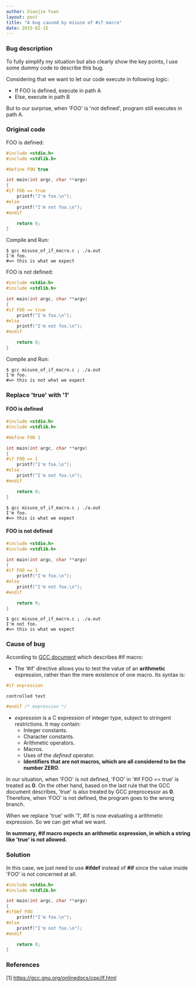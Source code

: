 ```yaml
---
author: Xiaojie Yuan
layout: post
title: "A bug caused by misuse of #if macro"
date: 2015-02-15
---
```


### Bug description

To fully simplify my situation but also clearly show the key points, I use some dummy code to describe this bug.

Considering that we want to let our code execute in following logic:

* If FOO is defined, execute in path A
* Else, execute in path B

But to our surprise, when 'FOO' is 'not defined', program still executes in path A.

### Original code

FOO is defined:

```c
#include <stdio.h>
#include <stdlib.h>

#define FOO	true

int main(int argc, char **argv)
{
#if FOO == true
	printf("I'm foo.\n");
#else
	printf("I'm not foo.\n");
#endif

	return 0;
}
```

Compile and Run:

```
$ gcc misuse_of_if_macro.c ; ./a.out
I'm foo.
#=> this is what we expect
```

FOO is not defined:

```c
#include <stdio.h>
#include <stdlib.h>

int main(int argc, char **argv)
{
#if FOO == true
	printf("I'm foo.\n");
#else
	printf("I'm not foo.\n");
#endif

	return 0;
}
```

Compile and Run:

```
$ gcc misuse_of_if_macro.c ; ./a.out
I'm foo.
#=> this is not what we expect
```

### Replace 'true' with '1'

#### FOO is defined

```c
#include <stdio.h>
#include <stdlib.h>

#define FOO	1

int main(int argc, char **argv)
{
#if FOO == 1
	printf("I'm foo.\n");
#else
	printf("I'm not foo.\n");
#endif

	return 0;
}
```

```
$ gcc misuse_of_if_macro.c ; ./a.out
I'm foo.
#=> this is what we expect
```

#### FOO is not defined

```c
#include <stdio.h>
#include <stdlib.h>

int main(int argc, char **argv)
{
#if FOO == 1
	printf("I'm foo.\n");
#else
	printf("I'm not foo.\n");
#endif

	return 0;
}
```

```
$ gcc misuse_of_if_macro.c ; ./a.out
I'm not foo.
#=> this is what we expect
```

### Cause of bug

According to [GCC document](https://gcc.gnu.org/onlinedocs/cpp/If.html) which describes #if macro:

* The ‘#if’ directive allows you to test the value of an __arithmetic__ expression, rather than the mere existence of one macro. Its syntax is:

```c
#if expression

controlled text

#endif /* expression */
```

* _expression_ is a C expression of integer type, subject to stringent restrictions. It may contain:
  * Integer constants.
  * Character constants.
  * Arithmetic operators.
  * Macros.
  * Uses of the _defined_ operator.
  * __Identifiers that are not macros, which are all considered to be the number ZERO__.

In our situation, when 'FOO' is not defined, 'FOO' in '#if FOO == true' is treated as __0__. On the other hand, based on the last rule that the GCC document describes, 'true' is also treated by GCC preprocessor as __0__. Therefore, when 'FOO' is not defined, the program goes to the wrong branch.

When we replace 'true' with '1', #if is now evaluating a arithmetic expression. So we can get what we want.

__In summary, #if macro expects an arithmetic expression, in which a string like 'true' is not allowed.__

### Solution

In this case, we just need to use __#ifdef__ instead of __#if__ since the value inside 'FOO' is not concerned at all.

```c
#include <stdio.h>
#include <stdlib.h>

int main(int argc, char **argv)
{
#ifdef FOO
	printf("I'm foo.\n");
#else
	printf("I'm not foo.\n");
#endif

	return 0;
}
```

### References
[1] <https://gcc.gnu.org/onlinedocs/cpp/If.html>
